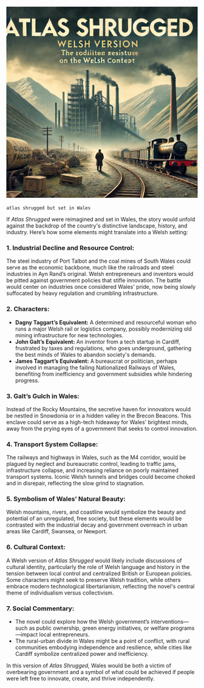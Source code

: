 ![](covers/atlas-shrugged-welsh-version.webp)

`atlas shrugged but set in Wales`

If *Atlas Shrugged* were reimagined and set in Wales, the story would unfold against the backdrop of the country's distinctive landscape, history, and industry. Here’s how some elements might translate into a Welsh setting:

### 1. **Industrial Decline and Resource Control:**
   The steel industry of Port Talbot and the coal mines of South Wales could serve as the economic backbone, much like the railroads and steel industries in Ayn Rand’s original. Welsh entrepreneurs and inventors would be pitted against government policies that stifle innovation. The battle would center on industries once considered Wales' pride, now being slowly suffocated by heavy regulation and crumbling infrastructure.

### 2. **Characters:**
   - **Dagny Taggart’s Equivalent:** A determined and resourceful woman who runs a major Welsh rail or logistics company, possibly modernizing old mining infrastructure for new technologies.
   - **John Galt’s Equivalent:** An inventor from a tech startup in Cardiff, frustrated by taxes and regulations, who goes underground, gathering the best minds of Wales to abandon society's demands.
   - **James Taggart’s Equivalent:** A bureaucrat or politician, perhaps involved in managing the failing Nationalized Railways of Wales, benefiting from inefficiency and government subsidies while hindering progress.
   
### 3. **Galt’s Gulch in Wales:**
   Instead of the Rocky Mountains, the secretive haven for innovators would be nestled in Snowdonia or in a hidden valley in the Brecon Beacons. This enclave could serve as a high-tech hideaway for Wales' brightest minds, away from the prying eyes of a government that seeks to control innovation.

### 4. **Transport System Collapse:**
   The railways and highways in Wales, such as the M4 corridor, would be plagued by neglect and bureaucratic control, leading to traffic jams, infrastructure collapse, and increasing reliance on poorly maintained transport systems. Iconic Welsh tunnels and bridges could become choked and in disrepair, reflecting the slow grind to stagnation.

### 5. **Symbolism of Wales’ Natural Beauty:**
   Welsh mountains, rivers, and coastline would symbolize the beauty and potential of an unregulated, free society, but these elements would be contrasted with the industrial decay and government overreach in urban areas like Cardiff, Swansea, or Newport.

### 6. **Cultural Context:**
   A Welsh version of *Atlas Shrugged* would likely include discussions of cultural identity, particularly the role of Welsh language and history in the tension between local control and centralized British or European policies. Some characters might seek to preserve Welsh tradition, while others embrace modern technological libertarianism, reflecting the novel's central theme of individualism versus collectivism.

### 7. **Social Commentary:**
   - The novel could explore how the Welsh government’s interventions—such as public ownership, green energy initiatives, or welfare programs—impact local entrepreneurs.
   - The rural-urban divide in Wales might be a point of conflict, with rural communities embodying independence and resilience, while cities like Cardiff symbolize centralized power and inefficiency.
  
In this version of *Atlas Shrugged,* Wales would be both a victim of overbearing government and a symbol of what could be achieved if people were left free to innovate, create, and thrive independently.